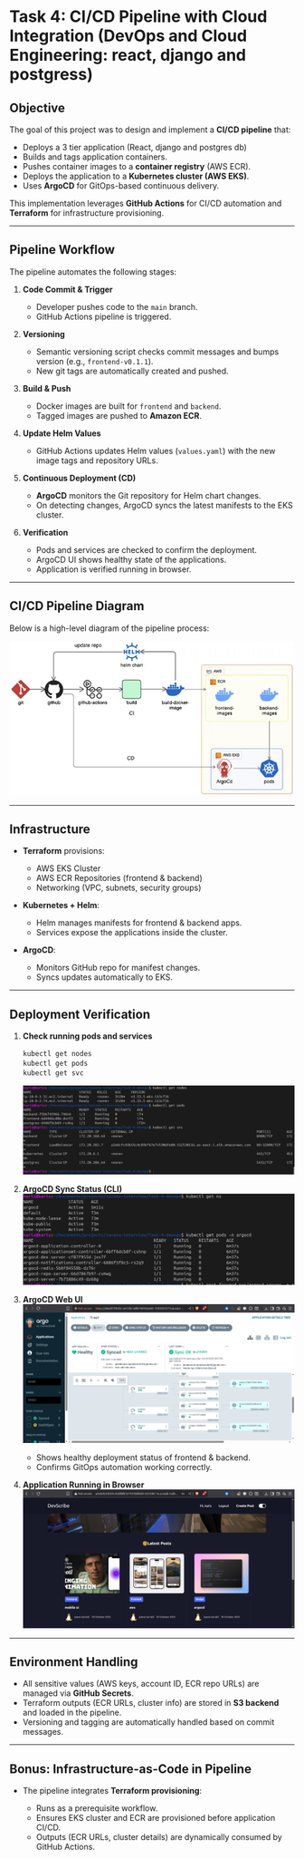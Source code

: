 # Task 4: CI/CD Pipeline with Cloud Integration (DevOps and Cloud Engineering: react, django and postgress)

## Objective

The goal of this project was to design and implement a **CI/CD pipeline** that:

- Deploys a 3 tier application (React, django and postgres db)
- Builds and tags application containers.
- Pushes container images to a **container registry** (AWS ECR).
- Deploys the application to a **Kubernetes cluster (AWS EKS)**.
- Uses **ArgoCD** for GitOps-based continuous delivery.

This implementation leverages **GitHub Actions** for CI/CD automation and **Terraform** for infrastructure provisioning.

---

## Pipeline Workflow

The pipeline automates the following stages:

1. **Code Commit & Trigger**

   - Developer pushes code to the `main` branch.
   - GitHub Actions pipeline is triggered.

2. **Versioning**

   - Semantic versioning script checks commit messages and bumps version (e.g., `frontend-v0.1.1`).
   - New git tags are automatically created and pushed.

3. **Build & Push**

   - Docker images are built for `frontend` and `backend`.
   - Tagged images are pushed to **Amazon ECR**.

4. **Update Helm Values**

   - GitHub Actions updates Helm values (`values.yaml`) with the new image tags and repository URLs.

5. **Continuous Deployment (CD)**

   - **ArgoCD** monitors the Git repository for Helm chart changes.
   - On detecting changes, ArgoCD syncs the latest manifests to the EKS cluster.

6. **Verification**

   - Pods and services are checked to confirm the deployment.
   - ArgoCD UI shows healthy state of the applications.
   - Application is verified running in browser.

---

## CI/CD Pipeline Diagram

Below is a high-level diagram of the pipeline process:

![Pipeline Diagram](pipline.png)

---

## Infrastructure

- **Terraform** provisions:

  - AWS EKS Cluster
  - AWS ECR Repositories (frontend & backend)
  - Networking (VPC, subnets, security groups)

- **Kubernetes + Helm**:

  - Helm manages manifests for frontend & backend apps.
  - Services expose the applications inside the cluster.

- **ArgoCD**:

  - Monitors GitHub repo for manifest changes.
  - Syncs updates automatically to EKS.

---

## Deployment Verification

1. **Check running pods and services**

   ```bash
   kubectl get nodes
   kubectl get pods
   kubectl get svc
   ```

   ![Pods & Services](terminal.png)

2. **ArgoCD Sync Status (CLI)**
   ![ArgoCD CLI](argo.png)

3. **ArgoCD Web UI**
   ![ArgoCD Web UI](argocdweb.png)

   - Shows healthy deployment status of frontend & backend.
   - Confirms GitOps automation working correctly.

4. **Application Running in Browser**
   ![Application Running](app.png)

---

## Environment Handling

- All sensitive values (AWS keys, account ID, ECR repo URLs) are managed via **GitHub Secrets**.
- Terraform outputs (ECR URLs, cluster info) are stored in **S3 backend** and loaded in the pipeline.
- Versioning and tagging are automatically handled based on commit messages.

---

## Bonus: Infrastructure-as-Code in Pipeline

- The pipeline integrates **Terraform provisioning**:

  - Runs as a prerequisite workflow.
  - Ensures EKS cluster and ECR are provisioned before application CI/CD.
  - Outputs (ECR URLs, cluster details) are dynamically consumed by GitHub Actions.
